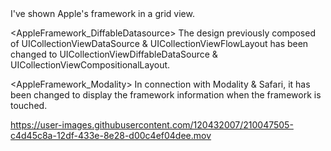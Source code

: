 <AppleFramework>
I've shown Apple's framework in a grid view.

<AppleFramework_DiffableDatasource>
The design previously composed of UICollectionViewDataSource & UICollectionViewFlowLayout has been changed to UICollectionViewDiffableDataSource & UICollectionViewCompositionalLayout.

<AppleFramework_Modality>
In connection with Modality & Safari, it has been changed to display the framework information when the framework is touched.




https://user-images.githubusercontent.com/120432007/210047505-c4d45c8a-12df-433e-8e28-d00c4ef04dee.mov

